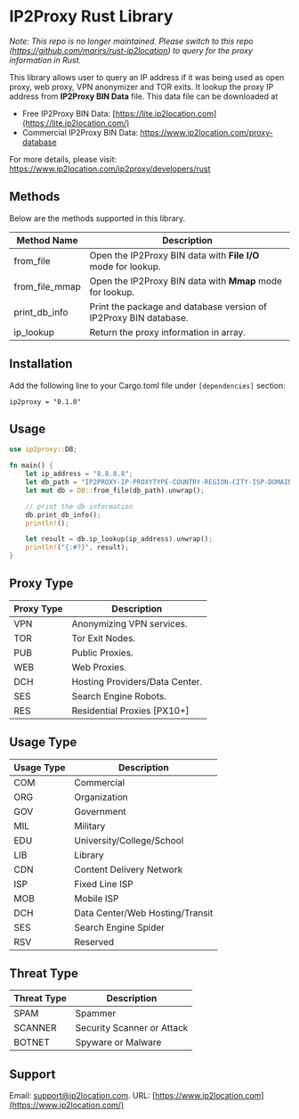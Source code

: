 # IP2Proxy Rust Library

*Note: This repo is no longer maintained. Please switch to this repo (https://github.com/marirs/rust-ip2location) to query for the proxy information in Rust.*


This library allows user to query an IP address if it was being used as open proxy, web proxy, VPN anonymizer and TOR exits. It lookup the proxy IP address from **IP2Proxy BIN Data** file. This data file can be downloaded at

- Free IP2Proxy BIN Data: [https://lite.ip2location.com](https://lite.ip2location.com/)
- Commercial IP2Proxy BIN Data: https://www.ip2location.com/proxy-database

For more details, please visit: https://www.ip2location.com/ip2proxy/developers/rust

## Methods

Below are the methods supported in this library.

| Method Name    | Description                                                  |
| -------------- | ------------------------------------------------------------ |
| from_file      | Open the IP2Proxy BIN data with **File I/O** mode for lookup. |
| from_file_mmap | Open the IP2Proxy BIN data with **Mmap** mode for lookup.    |
| print_db_info  | Print the package and database version of IP2Proxy BIN database. |
| ip_lookup      | Return the proxy information in array.                       |

## Installation

Add the following line to your Cargo.toml file under `[dependencies]` section:

`ip2proxy = "0.1.0"`

## Usage

```rust
use ip2proxy::DB;

fn main() {
    let ip_address = "8.8.8.8";
    let db_path = "IP2PROXY-IP-PROXYTYPE-COUNTRY-REGION-CITY-ISP-DOMAIN-USAGETYPE-ASN-LASTSEEN-THREAT-RESIDENTIAL.BIN";
    let mut db = DB::from_file(db_path).unwrap();

    // print the db information
    db.print_db_info();
    println!();

    let result = db.ip_lookup(ip_address).unwrap();
    println!("{:#?}", result);
}
```



## Proxy Type

| Proxy Type | Description                    |
| ---------- | ------------------------------ |
| VPN        | Anonymizing VPN services.      |
| TOR        | Tor Exit Nodes.                |
| PUB        | Public Proxies.                |
| WEB        | Web Proxies.                   |
| DCH        | Hosting Providers/Data Center. |
| SES        | Search Engine Robots.          |
| RES        | Residential Proxies [PX10+]    |

## Usage Type

| Usage Type | Description                     |
| ---------- | ------------------------------- |
| COM        | Commercial                      |
| ORG        | Organization                    |
| GOV        | Government                      |
| MIL        | Military                        |
| EDU        | University/College/School       |
| LIB        | Library                         |
| CDN        | Content Delivery Network        |
| ISP        | Fixed Line ISP                  |
| MOB        | Mobile ISP                      |
| DCH        | Data Center/Web Hosting/Transit |
| SES        | Search Engine Spider            |
| RSV        | Reserved                        |

## Threat Type

| Threat Type | Description                |
| ----------- | -------------------------- |
| SPAM        | Spammer                    |
| SCANNER     | Security Scanner or Attack |
| BOTNET      | Spyware or Malware         |

## Support

Email: [support@ip2location.com](mailto:support@ip2location.com). URL: [https://www.ip2location.com](https://www.ip2location.com/)
